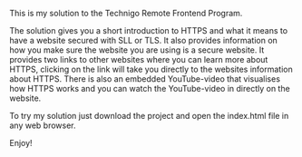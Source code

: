 This is my solution to the Technigo Remote Frontend Program.

The solution gives you a short introduction to HTTPS and what it means to have a website secured with SLL or TLS. It also provides information on how you make sure the website you are using is a secure website. It provides two links to other websites where you can learn more about HTTPS, clicking on the link will take you directly to the websites information about HTTPS. There is also an embedded YouTube-video that visualises how HTTPS works and you can watch the YouTube-video in directly on the website.

To try my solution just download the project and open the index.html file in any web browser. 

Enjoy! 
